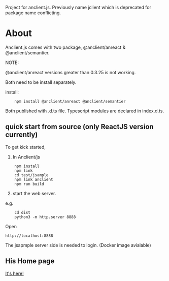 Project for anclient.js. Previously name jclient which is deprecated for package
name conflicting.

# About

Anclient.js comes with two package, @anclient/anreact & @anclient/semantier.

NOTE:

@anclient/anreact versions greater than 0.3.25 is not working.

Both need to be install separately.

install:

```
    npm install @anclient/anreact @anclient/semantier
```

Both published with .d.ts file. Typescript modules are declared in index.d.ts.

## quick start from source (only ReactJS version currently)

To get kick started,

1. In Anclient/js

```
    npm install
    npm link
    cd test/jsample
    npm link anclient
    npm run build
```

2. start the web server.

e.g.

```
    cd dist
    python3 -m http.server 8888
```

Open

    http://localhost:8888

The jsapmple server side is needed to login. (Docker image avialable)

## His Home page

[It's here!](https://odys-z.github.io)
